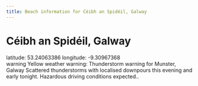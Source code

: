 ```yaml
---
title: Beach information for Céibh an Spidéil, Galway
---
```

# Céibh an Spidéil, Galway 

<div class="location-info">latitude: 53.24063386 longitude: -9.30967368</div>
<div id="met-eireann-warnings"><span class="material-icons yellow-warning">warning</span>&nbsp;Yellow weather warning: Thunderstorm warning for Munster, Galway Scattered thunderstorms with localised downpours this evening and early tonight. Hazardous driving conditions expected..&nbsp;</div>
<div></div>